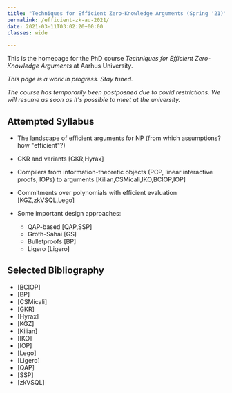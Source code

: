 ```yaml
---
title: "Techniques for Efficient Zero-Knowledge Arguments (Spring '21)"
permalink: /efficient-zk-au-2021/
date: 2021-03-11T03:02:20+00:00
classes: wide 

---
```


This is the homepage for the PhD course _Techniques for Efficient Zero-Knowledge Arguments_ at Aarhus University. 

_This page is a work in progress. Stay tuned._

_The course has temporarily been postposned due to covid restrictions. We will resume as soon as it's possible to meet at the university._

## Attempted Syllabus

- The landscape of efficient arguments for NP (from which assumptions? how "efficient"?)

- GKR and variants [GKR,Hyrax]

- Compilers from information-theoretic objects (PCP, linear interactive proofs, IOPs) to arguments [Kilian,CSMicali,IKO,BCIOP,IOP]

- Commitments over polynomials with efficient evaluation [KGZ,zkVSQL,Lego]

- Some important design approaches:
    - QAP-based [QAP,SSP]
    - Groth-Sahai [GS]
    - Bulletproofs [BP]
    - Ligero [Ligero]


## Selected Bibliography

- [BCIOP]
- [BP]
- [CSMicali]
- [GKR]
- [Hyrax]
- [KGZ]
- [Kilian]
- [IKO]
- [IOP]
- [Lego]
- [Ligero]
- [QAP]
- [SSP]
- [zkVSQL]
